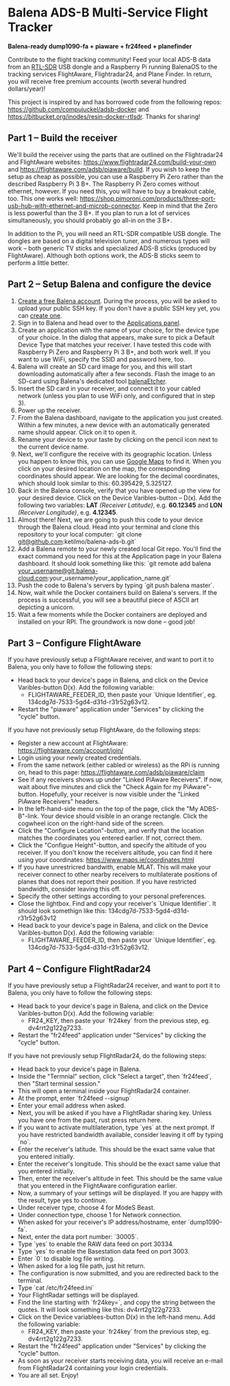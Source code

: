 
#  Balena ADS-B Multi-Service Flight Tracker
**Balena-ready dump1090-fa + piaware + fr24feed + planefinder**

Contribute to the flight tracking community! Feed your local ADS-B data from an [RTL-SDR](https://www.rtl-sdr.com/) USB dongle and a Raspberry Pi running BalenaOS to the tracking services FlightAware, Flightradar24, and Plane Finder. In return, you will receive free premium accounts (worth several hundred dollars/year)! 

This project is inspired by and has borrowed code from the following repos: https://github.com/compujuckel/adsb-docker and https://bitbucket.org/inodes/resin-docker-rtlsdr. Thanks for sharing!

## Part 1 – Build the receiver

We'll build the receiver using the parts that are outlined on the Flightradar24 and FlightAware websites: https://www.flightradar24.com/build-your-own and https://flightaware.com/adsb/piaware/build. If you wish to keep the setup as cheap as possible, you can use a Raspberry Pi Zero rather than the described Raspberry Pi 3 B+. The Raspberry Pi Zero comes without ethernet, however. If you need this, you will have to buy a breakout cable, too. This one works well: https://shop.pimoroni.com/products/three-port-usb-hub-with-ethernet-and-microb-connector. Keep in mind that the Zero is less powerful than the 3 B+. If you plan to run a lot of services simultaneously, you should probably go all-in on the 3 B+.

In addition to the Pi, you will need an RTL-SDR compatible USB dongle. The dongles are based on a digital television tuner, and numerous types will work – both generic TV sticks and specialized ADS-B sticks (produced by FlightAware). Although both options work, the ADS-B sticks seem to perform a little better.

## Part 2 – Setup Balena and configure the device

 1. [Create a free Balena account](https://dashboard.balena-cloud.com/signup). During the process, you will be asked to upload your public SSH key. If you don't have a public SSH key yet, you can [create one](https://help.github.com/en/articles/generating-a-new-ssh-key-and-adding-it-to-the-ssh-agent).
 2. Sign in to Balena and head over to the [Applications panel](https://dashboard.balena-cloud.com/apps).
 3. Create an application with the name of your choice, for the device type of your choice. In the dialog that appears, make sure to pick a Default Device Type that matches your receiver. I have tested this code with Raspberry Pi Zero and Raspberry Pi 3 B+, and both work well. If you want to use WiFi, specify the SSID and password here, too.
 4. Balena will create an SD card image for you, and this will start downloading automatically after a few seconds. Flash the image to an SD-card using Balena's dedicated tool [balenaEtcher](https://www.balena.io/etcher/).
 5. Insert the SD card in your receiver, and connect it to your cabled network (unless you plan to use WiFi only, and configured that in step 3). 
 6. Power up the receiver.
 7. From the Balena dashboard, navigate to the application you just created. Within a few minutes, a new device with an automatically generated name should appear. Click on it to open it.
 8. Rename your device to your taste by clicking on the pencil icon next to the current device name.
 9. Next, we'll configure the receive with its geographic location. Unless you happen to know this, you can use [Google Maps](https://maps.google.com) to find it. When you click on your desired location on the map, the corresponding coordinates should appear. We are looking for the decimal coordinates, which should look similar to this: 60.395429, 5.325127.
 10. Back in the Balena console, verify that you have opened up the view for your desired device. Click on the Device Varibles-button – D(x). Add the following two variables: **LAT** *(Receiver Latitude)*, e.g. **60.12345** and **LON** *(Receiver Longitude)*, e.g. **4.12345**.
 11. Almost there! Next, we are going to push this code to your device through the Balena cloud. Head into your terminal and clone this repository to your local computer: ´git clone git@github.com:ketilmo/balena-ads-b.git´
 12. Add a Balena remote to your newly created local Git repo. You'll find the exact command you need for this at the Application page in your Balena dashboard. It should look something like this: ´git remote add balena your_username@git.balena-cloud.com:your_username/your_application_name.git´
 13. Push the code to Balena's servers by typing ´git push balena master´. 
 14. Now, wait while the Docker containers build on Balena's servers. If the process is successful, you will see a beautiful piece of ASCII art depicting a unicorn.
 15. Wait a few moments while the Docker containers are deployed and installed on your RPI. The groundwork is now done – good job!


## Part 3 – Configure FlightAware
If you have previously setup a FlightAware receiver, and want to port it to Balena, you only have to follow the following steps:

* Head back to your device's page in Balena, and click on the Device Varibles-button D(x). Add the following variable:
	* FLIGHTAWARE_FEEDER_ID, then paste your ´Unique Identifier´, eg. 134cdg7d-7533-5gd4-d31d-r31r52g63v12.
* Restart the "piaware" application under "Services" by clicking the "cycle" button.

If you have not previously setup FlightAware, do the following steps:

* Register a new account at FlightAware: https://flightaware.com/account/join/
* Login using your newly created credentials.
* From the same network (either cabled or wireless) as the RPi is running on, head to this page: https://flightaware.com/adsb/piaware/claim
* See if any receivers shows up under "Linked PiAware Receivers". If now, wait about five minutes and click the "Check Again for my PiAware"-button. Hopefully, your receiver is now visible under the "Linked PiAware Receivers" headers.
* In the left-hand-side menu on the top of the page, click the "My ADBS-B"-link. Your device should visible in an orange rectangle. Click the cogwheel icon on the right-hand side of the screen.
* Click the "Configure Location"-button, and verify that the location matches the coordinates you entered earlier. If not, correct them.
* Click the "Configue Height"-button, and specify the altitude of you receiver. If you don't know the receivers altitude, you can find it here using your coordinates: https://www.maps.ie/coordinates.html
* If you have unrestricred bandwith, enable MLAT. This will make your receiver connect to other nearby receivers to multilaterate positions of planes that does not report their position. If you have restricted bandwidth, consider leaving this off. 
* Specify the other settings according to your personal preferences.
* Close the lightbox. Find and copy your receiver's ´Unique Identifier´. It should look somethign like this: 134cdg7d-7533-5gd4-d31d-r31r52g63v12
* Head back to your device's page in Balena, and click on the Device Varibles-button D(x). Add the following variable:
	* FLIGHTAWARE_FEEDER_ID, then paste your ´Unique Identifier´, eg. 134cdg7d-7533-5gd4-d31d-r31r52g63v12.

## Part 4 – Configure FlightRadar24

If you have previously setup a FlightRadar24 receiver, and want to port it to Balena, you only have to follow the following steps:

* Head back to your device's page in Balena, and click on the Device Varibles-button D(x). Add the following variable:
	* FR24_KEY, then paste your ´fr24key´ from the previous step, eg. dv4rrt2g122g7233.
* Restart the "fr24feed" application under "Services" by clicking the "cycle" button.

If you have not previously setup FlightRadar24, do the following steps:

* Head back to your device's page in Balena.
* Inside the "Termnial" section, click "Select a target", then ´fr24feed´, then "Start terminal session."
* This will open a terminal inside your FlightRadar24 container.
* At the prompt, enter ´fr24feed --signup´
* Enter your email address when asked.
* Next, you will be asked if you have a FlightRadar sharing key. Unless you have one from the past, rust press return here.
* If you want to activate multilateration, type ´yes´ at the next prompt. If you have restricted bandwidth available, consider leaving it off by typing ´no´. 
* Enter the receiver's latitude. This should be the exact same value that you entered initially.
* Enter the receiver's longitude. This should be the exact same value that you entered initially.
* Then, enter the receiver's altitude in feet. This should be the same value that you entered in the FlightAware configuration earlier.
* Now, a summary of your settings will be displayed. If you are happy with the result, type yes to continue.
* Under receiver type, choose 4 for ModeS Beast.
* Under connection type, choose 1 for Network connection.
* When asked for your receiver's IP address/hostname, enter ´dump1090-fa´.
* Next, enter the data port number: ´30005´.
* Type ´yes´ to enable the RAW data feed on port 30334.
* Type ´yes´ to enable the Basestation data feed on port 3003.
* Enter ´0´ to disable log file writing.
* When asked for a log file path, just hit return.
* The configuration is now submitted, and you are redirected back to the terminal.
* Type ´cat /etc/fr24feed.ini´
* Your FlightRadar settings will be displayed. 
* Find the line starting with ´fr24key=´, and copy the string between the quotes. It will look something like this: dv4rrt2g122g7233.
* Click on the Device variablees-button D(x) in the left-hand menu. Add the following variable:
	* FR24_KEY, then paste your ´fr24key´ from the previous step, eg. dv4rrt2g122g7233.
* Restart the "fr24feed" application under "Services" by clicking the "cycle" button.
* As soon as your receiver starts receiving data, you will receive an e-mail from FlightRadar24 containing your login credentials.
* You are all set. Enjoy!
